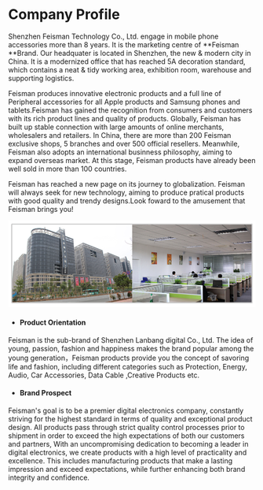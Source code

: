# Company Profile

Shenzhen Feisman Technology Co., Ltd. engage in mobile phone accessories more than 8 years. It is the marketing centre of **Feisman **Brand. Our headquater is located in Shenzhen, the new & modern city in China. It is a modernized office that has reached 5A decoration standard, which contains a neat & tidy working area, exhibition room, warehouse and supporting logistics.

Feisman produces innovative electronic products and a full line of Peripheral accessories for all Apple products and Samsung phones and tablets.Feisman has gained the recognition from consumers and customers with its rich product lines and quality of products. Globally, Feisman has built up stable connection with large amounts of online merchants, wholesalers and retailers. In China, there are more than 200 Feisman exclusive shops, 5 branches and over 500 official resellers. Meanwhile, Feisman also adopts an international businness philosophy, aiming to expand overseas market. At this stage, Feisman products have already been well sold in more than 100 countries.

Feisman has reached a new page on its journey to globalization. Feisman will always seek for new technology, aiming to produce pratical products with good quality and trendy designs.Look foward to the amusement that Feisman brings you!

![](/assets/company1.jpg)

* #### Product Orientation

Feisman is the sub-brand of Shenzhen Lanbang digital Co., Ltd. The idea of young, passion, fashion and happiness makes the brand popular among the young generation，Feisman products provide you the concept of savoring life and fashion, including different categories such as Protection, Energy, Audio, Car Accessories, Data Cable ,Creative Products etc.

* #### Brand Prospect

Feisman's goal is to be a premier digital electronics company, constantly striving for the highest standard in terms of quality and exceptional product design. All products pass through strict quality control processes prior to shipment in order to exceed the high expectations of both our customers and partners, With an uncompromising dedication to becoming a leader in digital electronics, we create products with a high level of practicality and excellence. This includes manufacturing products that make a lasting impression and exceed expectations, while further enhancing both brand integrity and confidence.

